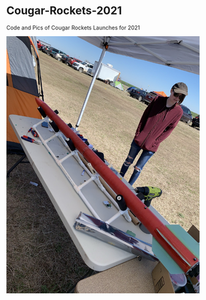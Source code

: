 # Cougar-Rockets-2021
Code and Pics of Cougar Rockets Launches for 2021

![alt text](https://github.com/TheKoopaloup/Cougar-Rockets-2021/blob/main/Competition%20Rocket%202.JPEG?raw=true)

